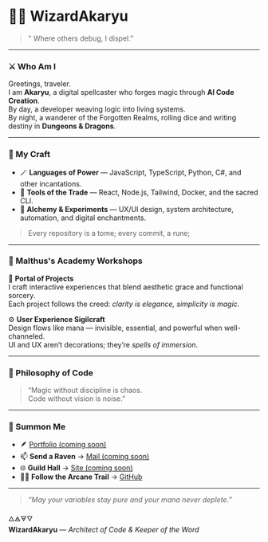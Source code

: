 # 🧙‍♂️ WizardAkaryu

> " Where others debug, I dispel.”

---

### ⚔️ Who Am I

Greetings, traveler.  
I am **Akaryu**, a digital spellcaster who forges magic through **AI Code Creation**.  
By day, a developer weaving logic into living systems.  
By night, a wanderer of the Forgotten Realms, rolling dice and writing destiny in **Dungeons & Dragons**.

---

### 📜 My Craft

- 🪄 **Languages of Power** — JavaScript, TypeScript, Python, C#, and other incantations.  
- 🔮 **Tools of the Trade** — React, Node.js, Tailwind, Docker, and the sacred CLI.  
- 🧫 **Alchemy & Experiments** — UX/UI design, system architecture, automation, and digital enchantments.

> Every repository is a tome; every commit, a rune;

---

### 🏰 Malthus's Academy Workshops

🧰 **Portal of Projects**  
I craft interactive experiences that blend aesthetic grace and functional sorcery.  
Each project follows the creed: *clarity is elegance, simplicity is magic.*

⚙️ **User Experience Sigilcraft**  
Design flows like mana — invisible, essential, and powerful when well-channeled.  
UI and UX aren’t decorations; they’re *spells of immersion*.

---

### 💎 Philosophy of Code

> “Magic without discipline is chaos.  
>  Code without vision is noise.”

---

### 🐉 Summon Me

- 🪶 [Portfolio (coming soon)](#)
- 📫 **Send a Raven** → [Mail (coming soon)](#)
- 🌐 **Guild Hall** → [Site (coming soon)](#)
- 🧙‍♂️ **Follow the Arcane Trail** → [GitHub](https://github.com/wizardakaryu)

---

> _“May your variables stay pure and your mana never deplete.”_

🜂🜁🜃🜄  
**WizardAkaryu** — *Architect of Code & Keeper of the Word*
